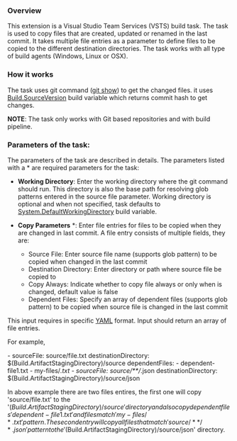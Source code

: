 ### Overview

This extension is a Visual Studio Team Services (VSTS) build task. The task is used to copy files that are created, updated or renamed in the last commit. It takes multiple file entries as a parameter to define files to be copied to the different destination directories. The task works with all type of build agents (Windows, Linux or OSX).

### How it works

The task uses git command ([git show](https://git-scm.com/docs/git-show)) to get the changed files. it uses [Build.SourceVersion](https://docs.microsoft.com/en-us/vsts/pipelines/build/variables?view=vsts&tabs=batch#predefined-variables) build variable which returns commit hash to get changes.

**NOTE**: The task only works with Git based repositories and with build pipeline.

### Parameters of the task:

The parameters of the task are described in details. The parameters listed with a \* are required parameters for the task:

* **Working Directory**: Enter the working directory where the git command should run. This directory is also the base path for resolving glob patterns entered in the source file parameter. Working directory is optional and when not specified, task defaults to [System.DefaultWorkingDirectory](https://docs.microsoft.com/en-us/vsts/pipelines/build/variables?view=vsts&tabs=batch#predefined-variables) build variable.

* **Copy Parameters** \*: Enter file entries for files to be copied when they are changed in last commit. A file entry consists of multiple fields, they are:
   - Source File: Enter source file name (supports glob pattern) to be copied when changed in the last commit
   - Destination Directory: Enter directory or path where source file be copied to
   - Copy Always: Indicate whether to copy file always or only when is changed, default value is false
   - Dependent Files: Specify an array of dependent files (supports glob pattern) to be copied when source file is changed in the last commit

This input requires in specific [YAML](http://yaml.org/) format. Input should return an array of file entries.

For example,

\- sourceFile: source/file.txt
  destinationDirectory: $(Build.ArtifactStagingDirectory)/source
  dependentFiles:
  \- dependent-file1.txt
  \- my-files/*.txt
\- sourceFile: source/**/*.json
  destinationDirectory: $(Build.ArtifactStagingDirectory)/source/json

In above example there are two files entires, the first one will copy 'source/file.txt' to the '$(Build.ArtifactStagingDirectory)/source' directory and also copy dependent files 'dependent-file1.txt' and files match 'my-files/*.txt' pattern. The second entry will copy all files that match 'source/**/*.json' pattern to the '$(Build.ArtifactStagingDirectory)/source/json' directory.